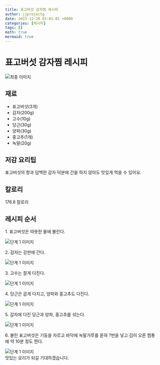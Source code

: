 ```yaml
---
title: 표고버섯 감자찜 레시피
author: jjprojectg
date: 2023-12-20 03:01:01 +0000
categories: [레시피]
tags: []
math: true
mermaid: true
---
```

<meta name="og:type" content="website"/>
<meta charset="UTF-8"/>
<div class="header">
  <h1>표고버섯 감자찜 레시피</h1>
</div>

<div class="container my-4">
  <div class="row">
    <div class="col-12 col-md-6">
      <div class="recipe-image">
        <img src="http://www.foodsafetykorea.go.kr/uploadimg/cook/10_00671_2.png" class="step-image" alt="최종 이미지"/>
      </div>
    </div>
    <div class="col-12 col-md-6">
      <div class="ingredients">
        <h2>재료</h2>
        <ul class="card">
          <li> 표고버섯(3개) </li>
          <li>  감자(200g) </li>
          <li>  고수(10g) </li>
          <li>  당근(30g) </li>
          <li>  양파(30g) </li>
          <li> 홍고추(1개) </li>
          <li>  녹말(20g) </li>
</ul>
      </div>
    </div>
    <div class="col-12 col-md-6">
      <div class="ingredients">
        <h2>저감 요리팁</h2>
        <div class="card"> 
          <p>
            표고버섯의 향과 담백한 감자 덕분에 간을 하지 않아도 맛있게 먹을 수 있어요.
          </p>
        </div>
      </div>
      <div class="ingredients">
        <h2>칼로리</h2>
        <div class="card"> 
          <p>
            176.8 칼로리
          </p>
        </div>
      </div>
    </div>
  </div>

  <h2 class="my-4">레시피 순서</h2>
  <div class="card recipe-card">
    <div class="card-body recipe-step">
      <p class="card-text step-description">1. 표고버섯은 따뜻한 물에 불린다.</p>
      <img src="http://www.foodsafetykorea.go.kr/uploadimg/cook/20_00671_1.png" alt="단계 1 이미지" class="step-image"/>
    </div>
  </div>
  <div class="card recipe-card">
    <div class="card-body recipe-step">
      <p class="card-text step-description">2. 감자는 강판에 간다.</p>
      <img src="http://www.foodsafetykorea.go.kr/uploadimg/cook/20_00671_2.png" alt="단계 1 이미지" class="step-image"/>
    </div>
  </div>
  <div class="card recipe-card">
    <div class="card-body recipe-step">
      <p class="card-text step-description">3. 고수는 잘게 다진다.</p>
      <img src="http://www.foodsafetykorea.go.kr/uploadimg/cook/20_00671_3.png" alt="단계 1 이미지" class="step-image"/>
    </div>
  </div>
  <div class="card recipe-card">
    <div class="card-body recipe-step">
      <p class="card-text step-description">4. 당근은 곱게 다지고, 양파와 홍고추도
다진다.</p>
      <img src="http://www.foodsafetykorea.go.kr/uploadimg/cook/20_00671_4.png" alt="단계 1 이미지" class="step-image"/>
    </div>
  </div>
  <div class="card recipe-card">
    <div class="card-body recipe-step">
      <p class="card-text step-description">5. 감자에 다진 당근과 양파, 홍고추를
섞는다.</p>
      <img src="http://www.foodsafetykorea.go.kr/uploadimg/cook/20_00671_5.png" alt="단계 1 이미지" class="step-image"/>
    </div>
  </div>
  <div class="card recipe-card">
    <div class="card-body recipe-step">
      <p class="card-text step-description">6. 불린 표고버섯은 기둥을 자르고 바닥에
녹말가루를 묻혀 ?번을 넣고 김이
오른 찜통에 약 10분 정도 찐다.</p>
      <img src="http://www.foodsafetykorea.go.kr/uploadimg/cook/20_00671_6.png" alt="단계 1 이미지" class="step-image"/>
    </div>
  </div>

</div>
맛있는 요리가 되길 기대하겠습니다.
